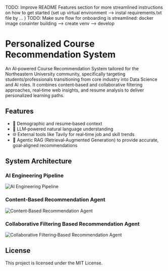 TODO: Improve README Features section for more streamlined instructions on how to get started (set up virtual environment --> instal requirements.txt file by ... )
TODO: Make sure flow for onboarding is streamlined: docker image conainter building --> create venv --> develop

# Personalized Course Recommendation System

An AI‑powered Course Recommendation System tailored for the Northeastern University community, specifically targeting students/professionals transitioning from core industry into Data Science and AI roles. It combines content‑based and collaborative filtering approaches, real‑time web insights, and resume analysis to deliver personalized learning paths.

## Features

- 📄 Demographic and resume‑based context
- 🧠 LLM‑powered natural language understanding
- 🌐 External tools like Tavily for real‑time job and skill trends
- 🤖 Agentic RAG (Retrieval‑Augmented Generation) to provide accurate, goal‑aligned recommendations

## System Architecture

### AI Engineering Pipeline

![AI Engineering Pipeline](docs/flow_diagrams/AI_Engineering_Pipeline.png)

### Content‑Based Recommendation Agent

![Content‑Based Recommendation Agent](docs/flow_diagrams/Content_Agent_Flow.png)

### Collaborative Filtering Based Recommendation Agent

![Collaborative Filtering‑Based Recommendation Agent](docs/flow_diagrams/Collaborative_Filtering_Agent_Flow.jpg)

## License

This project is licensed under the MIT License.
